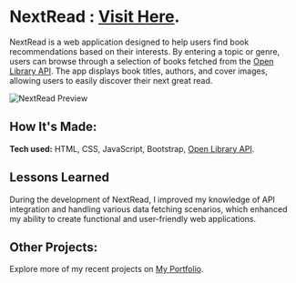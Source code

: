 # NextRead : [Visit Here](https://next-read-app.netlify.app/).

NextRead is a web application designed to help users find book recommendations based on their interests. By entering a topic or genre, users can browse through a selection of books fetched from the [Open Library API](https://openlibrary.org/developers/api). The app displays book titles, authors, and cover images, allowing users to easily discover their next great read.

![NextRead Preview](assets/img/preview.gif)

## How It's Made:

**Tech used:** HTML, CSS, JavaScript, Bootstrap, [Open Library API](https://openlibrary.org/developers/api).

## Lessons Learned
During the development of NextRead, I improved my knowledge of API integration and handling various data fetching scenarios, which enhanced my ability to create functional and user-friendly web applications.

## Other Projects:
Explore more of my recent projects on [My Portfolio](https://faliloukhouma.com).
